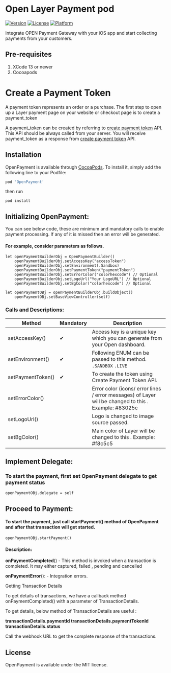 # Open Layer Payment pod


[![Version](https://img.shields.io/cocoapods/v/OpenPayment.svg?style=flat)](http://cocoapods.org/pods/OpenPayment)
[![License](https://img.shields.io/cocoapods/l/OpenPayment.svg?style=flat)](http://cocoapods.org/pods/OpenPayment)
[![Platform](https://img.shields.io/cocoapods/p/OpenPayment.svg?style=flat)](http://cocoapods.org/pods/OpenPayment)

Integrate OPEN Payment Gateway with your iOS app and start collecting payments from your customers.


## Pre-requisites

1. XCode 13 or newer
2. Cocoapods


# Create a Payment Token

A payment token represents an order or a purchase. The first step to open up a Layer payment page on your website or checkout page is to create a payment_token

A payment_token can be created by referring to [create payment token](https://docs.bankopen.com/reference#generate-token) API. This API should be always called from your server. You will receive payment_token as a response from [create payment token](https://docs.bankopen.com/reference#generate-token) API.


## Installation

OpenPayment is available through [CocoaPods](https://cocoapods.org). To install
it, simply add the following line to your Podfile:

```ruby
pod 'OpenPayment'
```

then run

```shell
pod install
```

## Initializing OpenPayment:
You can see below code, these are minimum and mandatory calls to enable payment processing. If any of it is missed then an error will be generated.

#### For example, consider parameters as follows.

````
let openPaymentBuilderObj = OpenPaymentBuilder()
    openPaymentBuilderObj.setAccessKey("accessToken")
    openPaymentBuilderObj.setEnvironment(.Sandbox)
    openPaymentBuilderObj.setPaymentToken("paymentToken") 
    openPaymentBuilderObj.setErrorColor("colorhexcode") // Optional
    openPaymentBuilderObj.setLogoUrl("Your LogoURL") // Optional
    openPaymentBuilderObj.setBgColor("colorhexcode") // Optional

let openPaymentOBj = openPaymentBuilderObj.buildObject()
    openPaymentOBj.setBaseViewController(self)

````

### Calls and Descriptions:

| Method | Mandatory | Description|
| ------ | ------  |------ |
|setAccessKey()|✔| Access key is a unique key which you can generate from your Open dashboard.|
|setEnvironment()|✔| Following ENUM can be passed to this method. `.SANDBOX`  `.LIVE`|
|setPaymentToken()|✔|To create the token using Create Payment Token API.|
|setErrorColor()||Error color (icons/ error lines / error messages) of Layer will be changed to this . Example: #83025c|
|setLogoUrl()||Logo is changed to image source passed.|
|setBgColor()||Main color of Layer will be changed to this . Example: #f8c5c5|


## Implement Delegate:

### To start the payment, first set OpenPayment delegate to get payment status

````
openPaymentOBj.delegate = self
````

## Proceed to Payment:
#### To start the payment, just call startPayment() method of OpenPayment and after that transaction will get started.

````
openPaymentOBj.startPayment()
````

#### Description:
**onPaymentCompleted**() - This method is invoked when a transaction is completed. It may either captured, failed , pending and cancelled

**onPaymentError**(): - Integration errors.

Getting Transaction Details

To get details of transactions, we have a callback method onPaymentCompleted() with a parameter of TransactionDetails.

To get details, below method of TransactionDetails are useful :

**transactionDetails.paymentId
transactionDetails.paymentTokenId
transactionDetails.status**

Call the webhook URL to get the complete response of the transactions.


## License

OpenPayment is available under the MIT license.
